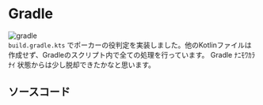<script setup>
import LinkCard from '../components/LinkCard.vue'
</script>
# Gradle

<!-- gradleの画像 -->
![gradle](/gradle.svg)  
`build.gradle.kts` でポーカーの役判定を実装しました。他のKotlinファイルは作成せず、Gradleのスクリプト内で全ての処理を行っています。
Gradle ﾅﾆﾓﾜｶﾗﾅｲ 状態からは少し脱却できたかなと思います。

## ソースコード
<LinkCard
  img="https://socialify.git.ci/satokiy/poker-gradle/image?font=Inter&forks=1&language=1&name=1&owner=1&pattern=Plus&stargazers=1&theme=Light"
  link="https://github.com/satokiy/poker-gradle"
  alt="poker-grale"
/>
